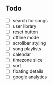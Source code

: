 ## Todo

- [ ] search for songs
- [ ] user library
- [ ] reset button
- [ ] offline mode
- [ ] scrollbar styling
- [ ] song playlists
- [ ] calendar
- [ ] timezone slice
- [ ] sort
- [ ] floating details
- [ ] google analytics
